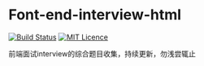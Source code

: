 # Font-end-interview-html

[![Build Status](https://travis-ci.org/nieyafei/front-end-interview.svg?branch=master)](https://travis-ci.org/nieyafei/front-end-interview)
[![MIT Licence](https://badges.frapsoft.com/os/mit/mit.svg?v=103)](https://opensource.org/licenses/mit-license.php)

前端面试interview的综合题目收集，持续更新，勿浅尝辄止





